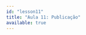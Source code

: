 ```yaml
---
id: "lesson11"
title: "Aula 11: Publicação"
available: true
---
```


<script setup lang="ts">
import LessonRenderer from '@/components/lesson/LessonRenderer.vue';
import lessonData from './lesson11.json';
</script>

<LessonRenderer :data="lessonData" />
